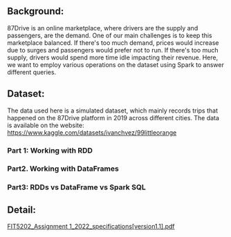 ## Background:
87Drive is an online marketplace, where drivers are the supply and passengers, are the demand.
One of our main challenges is to keep this marketplace balanced. If there's too much demand,
prices would increase due to surges and passengers would prefer not to run. If there's too much
supply, drivers would spend more time idle impacting their revenue. Here, we want to employ
various operations on the dataset using Spark to answer different queries.

## Dataset:

The data used here is a simulated dataset, which mainly records trips that happened on the
87Drive platform in 2019 across different cities. The data is available on the website:
https://www.kaggle.com/datasets/ivanchvez/99littleorange

### Part 1: Working with RDD

### Part2. Working with DataFrames

### Part3: RDDs vs DataFrame vs Spark SQL

## Detail:
[FIT5202_Assignment 1_2022_specifications[version1.1].pdf](https://github.com/MikeJR111/pyspark-projects/files/9606552/FIT5202_Assignment.1_2022_specifications.version1.1.pdf)


